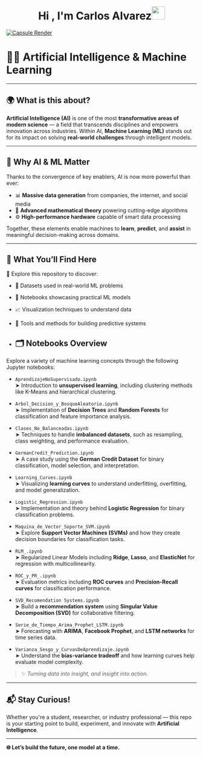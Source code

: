 <h1 align="center"><b>Hi , I'm Carlos Alvarez</b><img src="https://media.giphy.com/media/hvRJCLFzcasrR4ia7z/giphy.gif" width="35"></h1>

[![Capsule Render](https://capsule-render.vercel.app/api?type=waving&height=180&section=header&text=Carlos%20Álvarez&fontSize=70&fontColor=ffffff&desc=Data%20Scientist%20%7C%20AI%20Innovator%20%7C%20Business%20Analyst&descAlignY=75&animation=twinkling&color=0:1e3a8a,50:3b82f6,100:1e3a8a&blur=3)](https://github.com/Alvarez527)

# 🤖💡 Artificial Intelligence & Machine Learning
---

## 🌍 What is this about?

**Artificial Intelligence (AI)** is one of the most **transformative areas of modern science** — a field that transcends disciplines and empowers innovation across industries. Within AI, **Machine Learning (ML)** stands out for its impact on solving **real-world challenges** through intelligent models.

---

## 🚀 Why AI & ML Matter

Thanks to the convergence of key enablers, AI is now more powerful than ever:

- 📊 **Massive data generation** from companies, the internet, and social media  
- 🧠 **Advanced mathematical theory** powering cutting-edge algorithms  
- ⚙️ **High-performance hardware** capable of smart data processing  

Together, these elements enable machines to **learn**, **predict**, and **assist** in meaningful decision-making across domains.

---

## 🧠 What You’ll Find Here

🔎 Explore this repository to discover:

- 📁 Datasets used in real-world ML problems  
- 🧪 Notebooks showcasing practical ML models  
- 📈 Visualization techniques to understand data  
- 🧰 Tools and methods for building predictive systems

- ## 🗂️ Notebooks Overview

Explore a variety of machine learning concepts through the following Jupyter notebooks:

- `AprendizajeNoSupervisado.ipynb`  
  ➤ Introduction to **unsupervised learning**, including clustering methods like K-Means and hierarchical clustering.

- `Arbol_Decision_y_BosqueAleatorio.ipynb`  
  ➤ Implementation of **Decision Trees** and **Random Forests** for classification and feature importance analysis.

- `Clases_No_Balanceadas.ipynb`  
  ➤ Techniques to handle **imbalanced datasets**, such as resampling, class weighting, and performance evaluation.

- `GermanCredit_Prediction.ipynb`  
  ➤ A case study using the **German Credit Dataset** for binary classification, model selection, and interpretation.

- `Learning_Curves.ipynb`  
  ➤ Visualizing **learning curves** to understand underfitting, overfitting, and model generalization.

- `Logistic_Regression.ipynb`  
  ➤ Implementation and theory behind **Logistic Regression** for binary classification problems.

- `Maquina_de_Vector_Soporte_SVM.ipynb`  
  ➤ Explore **Support Vector Machines (SVMs)** and how they create decision boundaries for classification tasks.

- `RLM_.ipynb`  
  ➤ Regularized Linear Models including **Ridge**, **Lasso**, and **ElasticNet** for regression with multicollinearity.

- `ROC_y_PR_.ipynb`  
  ➤ Evaluation metrics including **ROC curves** and **Precision-Recall curves** for classification performance.

- `SVD_Recomendation Systems.ipynb`  
  ➤ Build a **recommendation system** using **Singular Value Decomposition (SVD)** for collaborative filtering.

- `Serie_de_Tiempo_Arima_Prophet_LSTM.ipynb`  
  ➤ Forecasting with **ARIMA**, **Facebook Prophet**, and **LSTM networks** for time series data.

- `Varianza_Sesgo_y_CurvasDeAprendizaje.ipynb`  
  ➤ Understand the **bias-variance tradeoff** and how learning curves help evaluate model complexity.

> ✨ _Turning data into insight, and insight into action._

---

## 📬 Stay Curious!

Whether you're a student, researcher, or industry professional — this repo is your starting point to build, experiment, and innovate with **Artificial Intelligence**.  

---

**🌐 Let’s build the future, one model at a time.**
